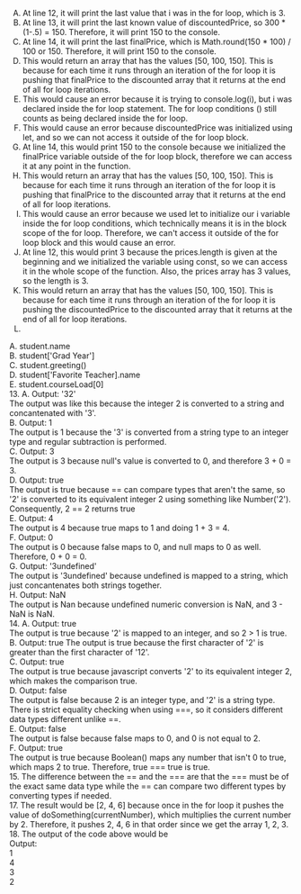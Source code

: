 <style type="text/css">
    ol { list-style-type: upper-alpha; }
</style>
1. At line 12, it will print the last value that i was in the for loop, which is 3.
2. At line 13, it will print the last known value of discountedPrice, so 300 * (1-.5) = 150. Therefore, it will print 150 to the console.
3. At line 14, it will print the last finalPrice, which is Math.round(150 * 100) / 100 or 150. Therefore, it will print 150 to the console.
4. This would return an array that has the values [50, 100, 150]. This is because for each time it runs through an iteration of the for loop it is pushing that finalPrice to the discounted array that it returns at the end of all for loop iterations.
5. This would cause an error because it is trying to console.log(i), but i was declared inside the for loop statement. The for loop conditions () still counts as being declared inside the for loop.
6. This would cause an error because discountedPrice was initialized using let, and so we can not access it outside of the for loop block.
7. At line 14, this would print 150 to the console because we initialized the finalPrice variable outside of the for loop block, therefore we can access it at any point in the function.
8. This would return an array that has the values [50, 100, 150]. This is because for each time it runs through an iteration of the for loop it is pushing that finalPrice to the discounted array that it returns at the end of all for loop iterations.
9. This would cause an error because we used let to initialize our i variable inside the for loop conditions, which technically means it is in the block scope of the for loop. Therefore, we can't access it outside of the for loop block and this would cause an error.
10. At line 12, this would print 3 because the prices.length is given at the beginning and we initialized the variable using const, so we can access it in the whole scope of the function. Also, the prices array has 3 values,  so the length is 3.
11. This would return an array that has the values [50, 100, 150]. This is because for each time it runs through an iteration of the for loop it is pushing the discountedPrice to the discounted array that it returns at the end of all for loop iterations.
12. 
A. student.name <br>
B. student['Grad Year'] <br>
C. student.greeting() <br>
D. student['Favorite Teacher].name <br>
E. student.courseLoad[0] <br>
13. 
A. Output: '32' <br>
The output was like this because the integer 2 is converted to a string and concantenated with '3'. <br>
B. Output: 1 <br>
The output is 1 because the '3' is converted from a string type to an integer  type and regular subtraction is performed.  <br>
C. Output: 3 <br>
The output is 3 because null's value is converted to 0, and therefore 3 + 0 = 3. <br>
D. Output: true <br>
The output is true because == can compare types that aren't the same, so '2' is converted to its equivalent integer 2 using something like Number('2'). Consequently, 2 == 2 returns true <br>
E. Output: 4 <br>
The output is 4 because true maps to 1 and doing 1 + 3 = 4. <br>
F. Output: 0 <br>
The output is 0 because false maps to 0, and null maps to 0 as well. Therefore, 0 + 0 = 0. <br>
G. Output: '3undefined' <br>
The output is '3undefined' because undefined is mapped to a string, which just concantenates both strings together. <br>
H. Output: NaN <br>
The output is Nan because undefined numeric conversion is NaN, and 3 - NaN is NaN. <br>
14. 
A. Output: true <br>
The output is true because '2' is mapped to an integer, and so 2 > 1 is true. <br>
B. Output: true
The output is true because the first character of '2' is greater than the first character of '12'. <br>
C. Output: true <br>
The output is true because javascript converts '2' to its equivalent integer 2, which makes the comparison true. <br>
D. Output: false <br>
The output is false because 2 is an integer type, and '2' is a string type. There is strict equality checking when using ===, so it considers different data types different unlike ==. <br>
E. Output: false <br>
The output is false because false maps to 0, and 0 is not equal to 2. <br>
F. Output: true <br>
The output is true because Boolean() maps any number that isn't 0 to true, which maps 2 to true. Therefore, true === true is true. <br>
15. The difference between the == and the === are that the === must be of the exact same data type while the == can compare two different types by converting types if needed. <br>
17. The result would be [2, 4, 6] because once in the for loop it pushes the value of doSomething(currentNumber), which multiplies the current number by 2. Therefore, it pushes 2, 4, 6 in that order since we get the array 1, 2, 3. <br>
18. The output of the code above would be <br>
Output:  <br>
1 <br>
4 <br>
3 <br>
2 <br>
